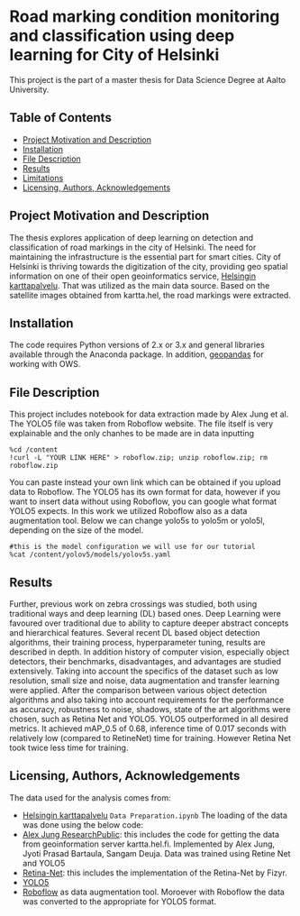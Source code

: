 # Road marking condition monitoring and classification using deep learning for City of Helsinki
This project is the part of a master thesis for Data Science Degree at Aalto University.
## Table of Contents
* [Project Motivation and Description](#motivation)
* [Installation](#Installation)
* [File Description](#description)
* [Results](#Results)
* [Limitations](#Limitations)
* [Licensing, Authors, Acknowledgements](#licensing)
## Project Motivation and Description <a name="motivation"></a>
The thesis explores application of deep learning on detection and classification of road markings in the city of Helsinki. The need for maintaining the infrastructure is the essential part for smart cities. City of Helsinki is thriving towards the digitization of the city, providing geo spatial information on one of their open geoinformatics service, [Helsingin karttapalvelu](https://kartta.hel.fi). That was utilized as the main data source. Based on the satellite images obtained from kartta.hel, the road markings were extracted.


## Installation
The code requires Python versions of 2.x or 3.x and general libraries available through the Anaconda package. In addition, [geopandas](http://geopython.github.io/OWSLib/installation) for working with OWS.
## File Description <a name="description"></a>
This project includes notebook for data extraction made by Alex Jung et al.
The YOLO5 file was taken from Roboflow website.
The file itself is very explainable and the only chanhes to be made are in data inputting
```
%cd /content
!curl -L "YOUR LINK HERE" > roboflow.zip; unzip roboflow.zip; rm roboflow.zip
```
You can paste instead your own link which can be obtained if you upload data to Roboflow. The YOLO5 has its own format for data, however if you want to insert data without using Roboflow, you can google what format YOLO5 expects. In this work we utilized Roboflow also as a data augmentation tool.
Below we can change yolo5s to yolo5m or yolo5l, depending on the size of the model.
```
#this is the model configuration we will use for our tutorial 
%cat /content/yolov5/models/yolov5s.yaml
```
## Results
Further, previous work on zebra crossings was studied, both using traditional ways and deep learning (DL) based ones. Deep Learning were favoured over traditional due to ability to capture deeper abstract concepts and hierarchical features. Several recent DL based object detection algorithms, their training process, hyperparameter tuning, results are described in depth. In addition history of computer vision, especially object detectors, their benchmarks, disadvantages, and advantages are studied extensively. Taking into account the specifics of the dataset such as low resolution, small size and noise, data augmentation and transfer learning were applied. After the comparison between various object detection algorithms and also taking into account requirements for the performance as accuracy, robustness to noise, shadows, state of the art algorithms were chosen, such as Retina Net and YOLO5. YOLO5 outperformed in all desired metrics. It achieved mAP_0.5 of 0.68, inference time of 0.017 seconds with relatively low (compared to RetineNet) time for training. However Retina Net took twice less time for training.

## Licensing, Authors, Acknowledgements <a name="licensing"></a>
The data used for the analysis comes from:
* [Helsingin karttapalvelu](https://kartta.hel.fi/) `Data Preparation.ipynb`
The loading of the data was done using the below code:
* [Alex Jung ResearchPublic](https://github.com/alexjungaalto/ResearchPublic/blob/master/RoadMarkingHelsinki/RoadMarkingMonitoring.ipynb): this includes the code for getting the data from geoinformation server kartta.hel.fi. Implemented by Alex Jung, Jyoti Prasad Bartaula, Sangam Deuja.
Data was trained using Retine Net and YOLO5
* [Retina-Net](https://github.com/fizyr/keras-retinanet): this includes the implementation of the Retina-Net by Fizyr.
* [YOLO5](https://colab.research.google.com/drive/1gDZ2xcTOgR39tGGs-EZ6i3RTs16wmzZQ) 
* [Roboflow](https://roboflow.com) as data augmentation tool. Moroever with Roboflow the data was converted to the appropriate for YOLO5 format.

